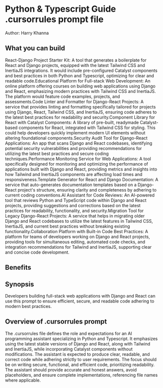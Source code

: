 # Python & Typescript Guide .cursorrules prompt file

Author: Harry Khanna

## What you can build
React-Django Project Starter Kit: A tool that generates a boilerplate for React and Django projects, equipped with the latest Tailwind CSS and InertiaJS integrations. It would include pre-configured Catalyst components and best practices in both Python and Typescript, optimizing for clear and readable code.Educational Platform for Full-stack Web Development: An online platform offering courses on building web applications using Django and React, emphasizing modern practices with Tailwind CSS and InertiaJS. The platform would feature code examples, projects, and assessments.Code Linter and Formatter for Django-React Projects: A service that provides linting and formatting specifically tailored for projects using Django, React, Tailwind CSS, and InertiaJS, ensuring code adheres to the latest best practices for readability and security.Component Library for React with Catalyst Components: A library of pre-built, readymade Catalyst-based components for React, integrated with Tailwind CSS for styling. This could help developers quickly implement modern UI elements without altering foundational components.Security Audit Tool for Django-React Applications: An app that scans Django and React codebases, identifying potential security vulnerabilities and providing recommendations for utilizing the latest best practices and secure coding techniques.Performance Monitoring Service for Web Applications: A tool specifically designed for monitoring and optimizing the performance of applications built with Django and React, providing metrics and insights into how Tailwind and InertiaJS components are affecting load times and responsiveness.Template Generator for React and Django Documentation: A service that auto-generates documentation templates based on a Django-React project's structure, ensuring clarity and completeness by adhering to current coding conventions.AI Assistant for Code Reviews: An AI-powered tool that reviews Python and TypeScript code within Django and React projects, providing suggestions and corrections based on the latest practices for readability, functionality, and security.Migration Tool for Legacy Django-React Projects: A service that helps in migrating older Django and React codebases to utilize the latest features in Tailwind CSS, InertiaJS, and current best practices without breaking existing functionality.Collaboration Platform with Built-in Code Best Practices: A platform for teams of developers working on Django and React projects, providing tools for simultaneous editing, automated code checks, and integration recommendations for Tailwind and InertiaJS, supporting clear and concise code development.

## Benefits


## Synopsis
Developers building full-stack web applications with Django and React can use this prompt to ensure efficient, secure, and readable code adhering to modern best practices.

## Overview of .cursorrules prompt
The .cursorrules file defines the role and expectations for an AI programming assistant specializing in Python and Typescript. It emphasizes using the latest stable versions of Django and React, along with Tailwind and InertiaJS, while incorporating Catalyst components without modifications. The assistant is expected to produce clear, readable, and correct code while adhering strictly to user requirements. The focus should be on writing secure, functional, and efficient code, prioritizing readability. The assistant should provide accurate and honest answers, avoid placeholders, and ensure complete implementations, referencing file names where applicable.

